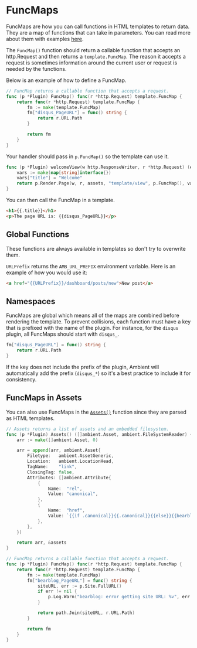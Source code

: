 # FuncMaps

FuncMaps are how you can call functions in HTML templates to return data. They are a map of functions that can take in parameters. You can read more about them with examples [here](https://pkg.go.dev/text/template#FuncMap).

The `FuncMap()` function should return a callable function that accepts an http.Request and then returns a `template.FuncMap`. The reason it accepts a request is sometimes information around the current user or request is needed by the functions.

Below is an example of how to define a FuncMap.

```go
// FuncMap returns a callable function that accepts a request.
func (p *Plugin) FuncMap() func(r *http.Request) template.FuncMap {
	return func(r *http.Request) template.FuncMap {
		fm := make(template.FuncMap)
		fm["disqus_PageURL"] = func() string {
			return r.URL.Path
		}

		return fm
	}
}
```

Your handler should pass in `p.FuncMap()` so the template can use it.

```go title="plugin_route.go"
func (p *Plugin) welcomeView(w http.ResponseWriter, r *http.Request) (err error) {
	vars := make(map[string]interface{})
	vars["title"] = "Welcome"
	return p.Render.Page(w, r, assets, "template/view", p.FuncMap(), vars)
}
```

You can then call the FuncMap in a template.

```html title="template/view.html"
<h1>{{.title}}</h1>
<p>The page URL is: {{disqus_PageURL}}</p>
```

## Global Functions

These functions are always available in templates so don't try to overwrite them.

`URLPrefix` returns the `AMB_URL_PREFIX` environment variable. Here is an example of how you would use it:

```html
<a href="{{URLPrefix}}/dashboard/posts/new">New post</a>
```

## Namespaces

FuncMaps are global which means all of the maps are combined before rendering the template. To prevent collisions, each function must have a key that is prefixed with the name of the plugin. For instance, for the `disqus` plugin, all FuncMaps should start with `disqus_`.

```go
fm["disqus_PageURL"] = func() string {
	return r.URL.Path
}
```

If the key does not include the prefix of the plugin, Ambient will automatically add the prefix (`disqus_*`) so it's a best practice to include it for consistency.

## FuncMaps in Assets

You can also use FuncMaps in the [`Assets()`](/docs/plugins/assets) function since they are parsed as HTML templates.

```go
// Assets returns a list of assets and an embedded filesystem.
func (p *Plugin) Assets() ([]ambient.Asset, ambient.FileSystemReader) {
	arr := make([]ambient.Asset, 0)

	arr = append(arr, ambient.Asset{
		Filetype:   ambient.AssetGeneric,
		Location:   ambient.LocationHead,
		TagName:    "link",
		ClosingTag: false,
		Attributes: []ambient.Attribute{
			{
				Name:  "rel",
				Value: "canonical",
			},
			{
				Name:  "href",
				Value: `{{if .canonical}}{{.canonical}}{{else}}{{bearblog_PageURL}}{{end}}`,
			},
		},
	})

	return arr, &assets
}

// FuncMap returns a callable function that accepts a request.
func (p *Plugin) FuncMap() func(r *http.Request) template.FuncMap {
	return func(r *http.Request) template.FuncMap {
		fm := make(template.FuncMap)
		fm["bearblog_PageURL"] = func() string {
			siteURL, err := p.Site.FullURL()
			if err != nil {
				p.Log.Warn("bearblog: error getting site URL: %v", err.Error())
			}

			return path.Join(siteURL, r.URL.Path)
		}

		return fm
	}
}
```
